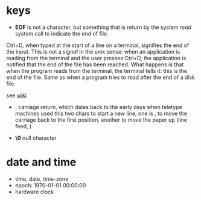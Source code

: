 # keys

* **EOF** is not a character, but something that is return by the system 
*read* system call to indicate the end of file.

Ctrl+D, when typed at the start of a line on a terminal, signifies the 
end of the input. This is not a *signal* in the unix sense: when an 
application is reading from the terminal and the user presses Ctrl+D, 
the application is notified that the end of the file has been reached.
What happens is that when the program reads from the terminal, the 
terminal tells it: this is the end of the file. Same as when a program 
tries to read after the end of a disk file.

see [wiki](https://en.wikipedia.org/wiki/End-of-Transmission_character)


* <CR>: carriage return, which dates back to the early days when teletype 
machines used this two chars to start a new line, one is <CR>, to move 
the carriage back to the first position, another to move the paper 
up (line feed, <LF>)

* **\0** null character

# date and time
* time, date, time-zone
* epoch: 1970-01-01 00:00:00
* hardware clock


